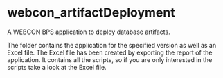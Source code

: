 # webcon_artifactDeployment
A WEBCON BPS application to deploy database artifacts.

The folder contains the application for the specified version as well as an Excel file. The Excel file has been created by exporting the report of the application. It contains all the scripts, so if you are only interested in the scripts take a look at the Excel file.  
